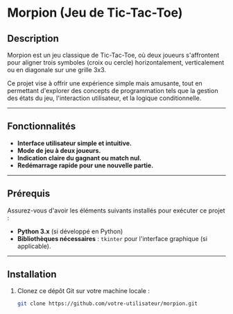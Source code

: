 # Morpion (Jeu de Tic-Tac-Toe)

## Description
Morpion est un jeu classique de Tic-Tac-Toe, où deux joueurs s'affrontent pour aligner trois symboles (croix ou cercle) horizontalement, verticalement ou en diagonale sur une grille 3x3.

Ce projet vise à offrir une expérience simple mais amusante, tout en permettant d'explorer des concepts de programmation tels que la gestion des états du jeu, l'interaction utilisateur, et la logique conditionnelle.

---

## Fonctionnalités
- **Interface utilisateur simple et intuitive.**
- **Mode de jeu à deux joueurs.**
- **Indication claire du gagnant ou match nul.**
- **Redémarrage rapide pour une nouvelle partie.**

---

## Prérequis
Assurez-vous d'avoir les éléments suivants installés pour exécuter ce projet :
- **Python 3.x** (si développé en Python)
- **Bibliothèques nécessaires** : `tkinter` pour l'interface graphique (si applicable).

---

## Installation
1. Clonez ce dépôt Git sur votre machine locale :
   ```bash
   git clone https://github.com/votre-utilisateur/morpion.git
